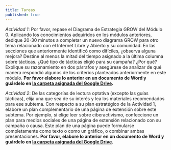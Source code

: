 ```yaml
---
title: Tareas
published: true
---
```


*Actividad 1*: Por favor, repase el Diagrama de Estrategia GROW del Módulo 0. Aplicando los conocimientos adquiridos en los módulos anteriores, dedique 20-30 minutos a completar un nuevo diagrama GROW para otro tema relacionado con el Internet Libre y Abierto y su comunidad. En las secciones que anteriormente identificó como difíciles, ¿observa alguna mejora? Destine al menos la mitad del tiempo asignado a la última columna sobre tácticas. ¿Qué tipo de tácticas eligió para su campaña? ¿Por qué? Explique su razonamiento en dos párrafos y asegúrese de analizar de qué manera respondió algunos de los criterios planteados anteriormente en este módulo. **Por favor elabore lo anterior en un documento de Word y guárdelo en <a href="https://drive.google.com/open?id=0BwHOpDi7VlbbY0ZTLUhGWHUxczQ&authuser=0" target="_blank">la carpeta asignada del Google Drive</a>.**

*Actividad 2*: De las categorías de lectura optativa (excepto las guías tácticas), elija una que sea de su interés y lea los materiales recomendados para ese subtema. Con respecto a su plan estratégico de la Actividad 1, elabore un plan complementario de una página de extensión sobre este subtema. Por ejemplo, si elige leer sobre ciberactivismo, confeccione un plan para medios sociales de una página de extensión relacionado con su campaña o causa. Este plan de una página puede formularse completamente como texto o como un gráfico, o combinar ambas presentaciones. **Por favor, elabore lo anterior en un documento de Word y guárdelo en <a href="https://drive.google.com/open?id=0BwHOpDi7VlbbY0ZTLUhGWHUxczQ&authuser=0" target="_blank">la carpeta asignada del Google Drive</a>.**
